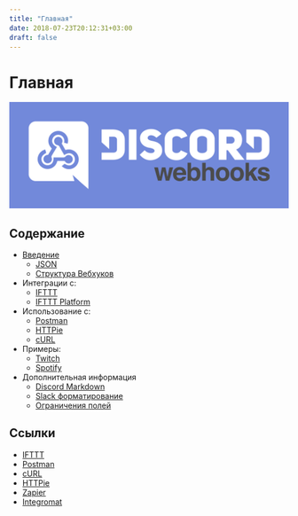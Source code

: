 ```yaml
---
title: "Главная"
date: 2018-07-23T20:12:31+03:00
draft: false
---
```

# Главная

![](./img/discord-webhooks_header_small.png?classes=shadow&width=50pc)

## Содержание

* [Введение](intro)
  * [JSON](intro/json)
  * [Структура Вебхуков](intro/discord-webhook)
* Интеграции с:
  * [IFTTT](services/ifttt)
  * [IFTTT Platform](services/ifttt-platform)
* Использование с:
  * [Postman](tools/postman)
  * [HTTPie](tools/httpie)
  * [cURL](tools/curl)
* Примеры:
  * [Twitch](examples/twitch)
  * [Spotify](examples/spotify)
* Дополнительная информация
  * [Discord Markdown](other/discord-markdown)
  * [Slack форматирование](other/slack-formatting)
  * [Ограничения полей](other/field-limits)

## Ссылки

* [IFTTT <i class="fa fa-external-link"></i>](https://ifttt.com/)
* [Postman <i class="fa fa-external-link"></i>](https://www.getpostman.com/)
* [cURL <i class="fa fa-external-link"></i>](https://curl.haxx.se/)
* [HTTPie <i class="fa fa-external-link"></i>](https://httpie.org/)
* [Zapier <i class="fa fa-external-link"></i> ](https://zapier.com/)
* [Integromat <i class="fa fa-external-link"></i>](https://www.integromat.com/)
